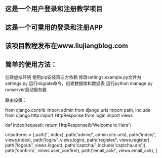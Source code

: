 
## 这是一个用户登录和注册教学项目
## 这是一个可重用的登录和注册APP
## 该项目教程发布在www.liujiangblog.com

## 简单的使用方法：


创建虚拟环境
使用pip安装第三方依赖
修改settings.example.py文件为settings.py
运行migrate命令，创建数据库和数据表
运行python manage.py runserver启动服务器


路由设置：

from django.contrib import admin
from django.urls import path, include
from django.http import HttpResponse
from login import views

def index(request):
    return HttpResponse(b'Welcome to Here')

urlpatterns = [
    path('', index),
    path('admin/', admin.site.urls),
    path('index/', views.index),
    path('login/', views.login),
    path('register/', views.register),
    path('logout/', views.logout),
    path('captcha/', include('captcha.urls')),
    path('confirm/', views.user_confirm),
    path('email_ack/', views.email_ack),
]